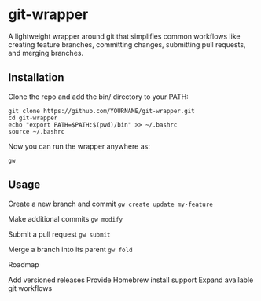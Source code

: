 # git-wrapper

A lightweight wrapper around git that simplifies common workflows like creating feature branches, committing changes, submitting pull requests, and merging branches.

## Installation

Clone the repo and add the bin/ directory to your PATH:
```
git clone https://github.com/YOURNAME/git-wrapper.git
cd git-wrapper
echo "export PATH=$PATH:$(pwd)/bin" >> ~/.bashrc
source ~/.bashrc
```
Now you can run the wrapper anywhere as:

`gw`

## Usage

Create a new branch and commit
`gw create update my-feature`

Make additional commits
`gw modify`

Submit a pull request
`gw submit`

Merge a branch into its parent
`gw fold`

Roadmap

Add versioned releases
Provide Homebrew install support
Expand available git workflows
